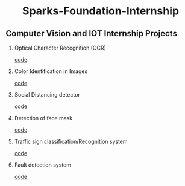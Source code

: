 <h1 align=center>Sparks-Foundation-Internship</h1>


<h2> Computer Vision and IOT Internship Projects </h2>
<p><a href="https://user-images.githubusercontent.com/93007427/165225295-126019cd-521f-49d0-a1b4-1d72ca37674d.png"></a></p>

<ol>
  <li> Optical Character Recognition (OCR) </li>
  <p><a href="https://github.com/footcricket05/TSF-GRIP-IoT-ComputerVision/blob/main/Task-1%20Optical%20Character%20Recognition%20(OCR)/Task-1%20OCR%20(TSF).ipynb">code</a></p>
  
  <li> Color Identification in Images </li>
  <p><a href="https://github.com/footcricket05/TSF-GRIP-IoT-ComputerVision/blob/main/Task-2%20Color%20Identification%20in%20Images/Task-2%20Color-identification-in-images.ipynb">code</a></p>
  
  <li> Social Distancing detector </li>
  <p><a href="https://github.com/footcricket05/TSF-GRIP-IoT-ComputerVision/blob/main/Task-3%20Social%20Distancing%20Detector/Task-3%20Social%20Distancing%20Detector%20code.ipynb">code</a></p>
  
  <li> Detection of face mask </li>
  <p><a href="https://github.com/footcricket05/TSF-GRIP-IoT-ComputerVision/blob/main/Task-4%20Face%20Mask%20Detection/Task-4%20Face%20mask%20detection.ipynb">code</a></p>
  
  <li> Traffic sign classification/Recognition system </li>
  <p><a href="https://github.com/footcricket05/TSF-GRIP-IoT-ComputerVision/tree/main/Task-5%20Traffic%20Sign%20Detection">code</a></p>
  
  <li> Fault detection system </li>
  <p><a href="https://github.com/footcricket05/TSF-GRIP-IoT-ComputerVision/blob/main/Task-6%20Fault%20Detection/Task-%206%20Fault%20Detection.ipynb">code</a></p>
  
  
  </ol>

